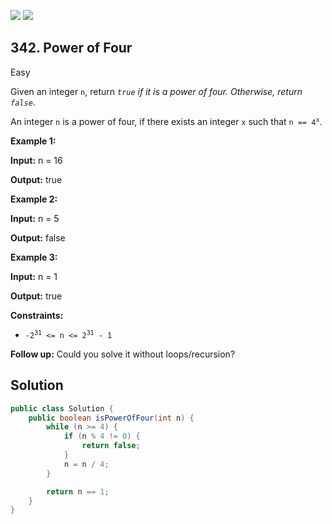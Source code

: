 [![](https://img.shields.io/github/stars/javadev/LeetCode-in-Java?label=Stars&style=flat-square)](https://github.com/javadev/LeetCode-in-Java)
[![](https://img.shields.io/github/forks/javadev/LeetCode-in-Java?label=Fork%20me%20on%20GitHub%20&style=flat-square)](https://github.com/javadev/LeetCode-in-Java/fork)

## 342\. Power of Four

Easy

Given an integer `n`, return _`true` if it is a power of four. Otherwise, return `false`_.

An integer `n` is a power of four, if there exists an integer `x` such that <code>n == 4<sup>x</sup></code>.

**Example 1:**

**Input:** n = 16

**Output:** true 

**Example 2:**

**Input:** n = 5

**Output:** false 

**Example 3:**

**Input:** n = 1

**Output:** true 

**Constraints:**

*   <code>-2<sup>31</sup> <= n <= 2<sup>31</sup> - 1</code>

**Follow up:** Could you solve it without loops/recursion?

## Solution

```java
public class Solution {
    public boolean isPowerOfFour(int n) {
        while (n >= 4) {
            if (n % 4 != 0) {
                return false;
            }
            n = n / 4;
        }

        return n == 1;
    }
}
```